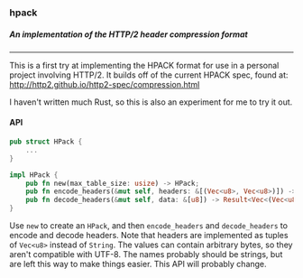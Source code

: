 ### hpack

##### An implementation of the HTTP/2 header compression format

-------

This is a first try at implementing the HPACK format for use in a personal
project involving HTTP/2. It builds off of the current HPACK spec, found at:
http://http2.github.io/http2-spec/compression.html

I haven't written much Rust, so this is also an experiment for me to try it
out.

#### API

```rust
pub struct HPack {
    ...
}
```

```rust
impl HPack {
    pub fn new(max_table_size: usize) -> HPack;
    pub fn encode_headers(&mut self, headers: &[(Vec<u8>, Vec<u8>)]) -> Vec<u8>;
    pub fn decode_headers(&mut self, data: &[u8]) -> Result<Vec<(Vec<u8>, Vec<u8>)>, String>;
}
```

Use `new` to create an `HPack`, and then `encode_headers` and `decode_headers`
to encode and decode headers. Note that headers are implemented as tuples of
`Vec<u8>` instead of `String`. The values can contain arbitrary bytes, so they
aren't compatible with UTF-8. The names probably should be strings, but are
left this way to make things easier. This API will probably change.
